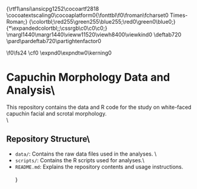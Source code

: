 {\rtf1\ansi\ansicpg1252\cocoartf2818
\cocoatextscaling0\cocoaplatform0{\fonttbl\f0\froman\fcharset0 Times-Roman;}
{\colortbl;\red255\green255\blue255;\red0\green0\blue0;}
{\*\expandedcolortbl;;\cssrgb\c0\c0\c0;}
\margl1440\margr1440\vieww11520\viewh8400\viewkind0
\deftab720
\pard\pardeftab720\partightenfactor0

\f0\fs24 \cf0 \expnd0\expndtw0\kerning0
# Capuchin Morphology Data and Analysis\
This repository contains the data and R code for the study on white-faced capuchin facial and scrotal morphology.\
\
## Repository Structure\
- `data/`: Contains the raw data files used in the analyses. \
- `scripts/`: Contains the R scripts used for analyses.\
- `README.md`: Explains the repository contents and usage instructions.\
\
}